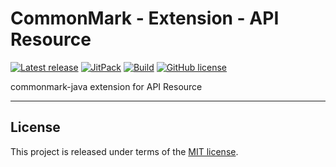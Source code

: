 # CommonMark - Extension - API Resource


[![Latest release](https://img.shields.io/badge/latest_release-18.02-orange.svg)](https://github.com/0xbaadf00d/commonmark-ext-apiresource/releases)
[![JitPack](https://jitpack.io/v/0xbaadf00d/commonmark-ext-apiresource.svg)](https://jitpack.io/#0xbaadf00d/commonmark-ext-apiresource)
[![Build](https://img.shields.io/travis-ci/0xbaadf00d/commonmark-ext-apiresource.svg?branch=master&style=flat)](https://travis-ci.org/0xbaadf00d/commonmark-ext-apiresource)
[![GitHub license](https://img.shields.io/badge/license-MIT-blue.svg)](https://raw.githubusercontent.com/0xbaadf00d/commonmark-ext-apiresource/master/LICENSE)

commonmark-java extension for API Resource
*****




## License
This project is released under terms of the [MIT license](https://raw.githubusercontent.com/0xbaadf00d/commonmark-ext-apiresource/master/LICENSE).
